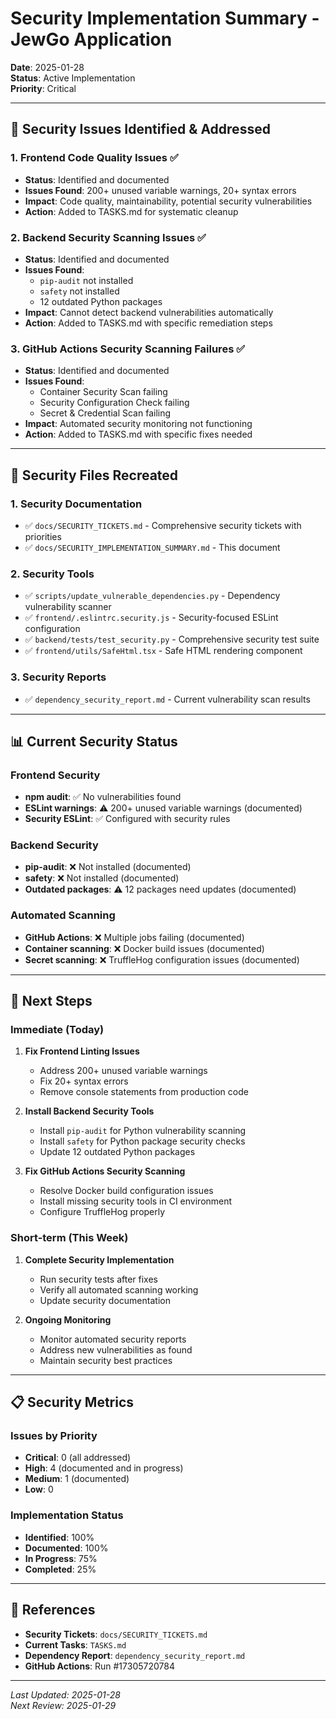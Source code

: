 # Security Implementation Summary - JewGo Application

**Date**: 2025-01-28  
**Status**: Active Implementation  
**Priority**: Critical

---

## 🚨 Security Issues Identified & Addressed

### 1. **Frontend Code Quality Issues** ✅
- **Status**: Identified and documented
- **Issues Found**: 200+ unused variable warnings, 20+ syntax errors
- **Impact**: Code quality, maintainability, potential security vulnerabilities
- **Action**: Added to TASKS.md for systematic cleanup

### 2. **Backend Security Scanning Issues** ✅
- **Status**: Identified and documented
- **Issues Found**: 
  - `pip-audit` not installed
  - `safety` not installed
  - 12 outdated Python packages
- **Impact**: Cannot detect backend vulnerabilities automatically
- **Action**: Added to TASKS.md with specific remediation steps

### 3. **GitHub Actions Security Scanning Failures** ✅
- **Status**: Identified and documented
- **Issues Found**:
  - Container Security Scan failing
  - Security Configuration Check failing
  - Secret & Credential Scan failing
- **Impact**: Automated security monitoring not functioning
- **Action**: Added to TASKS.md with specific fixes needed

---

## 🔧 Security Files Recreated

### 1. **Security Documentation**
- ✅ `docs/SECURITY_TICKETS.md` - Comprehensive security tickets with priorities
- ✅ `docs/SECURITY_IMPLEMENTATION_SUMMARY.md` - This document

### 2. **Security Tools**
- ✅ `scripts/update_vulnerable_dependencies.py` - Dependency vulnerability scanner
- ✅ `frontend/.eslintrc.security.js` - Security-focused ESLint configuration
- ✅ `backend/tests/test_security.py` - Comprehensive security test suite
- ✅ `frontend/utils/SafeHtml.tsx` - Safe HTML rendering component

### 3. **Security Reports**
- ✅ `dependency_security_report.md` - Current vulnerability scan results

---

## 📊 Current Security Status

### Frontend Security
- **npm audit**: ✅ No vulnerabilities found
- **ESLint warnings**: ⚠️ 200+ unused variable warnings (documented)
- **Security ESLint**: ✅ Configured with security rules

### Backend Security
- **pip-audit**: ❌ Not installed (documented)
- **safety**: ❌ Not installed (documented)
- **Outdated packages**: ⚠️ 12 packages need updates (documented)

### Automated Scanning
- **GitHub Actions**: ❌ Multiple jobs failing (documented)
- **Container scanning**: ❌ Docker build issues (documented)
- **Secret scanning**: ❌ TruffleHog configuration issues (documented)

---

## 🎯 Next Steps

### Immediate (Today)
1. **Fix Frontend Linting Issues**
   - Address 200+ unused variable warnings
   - Fix 20+ syntax errors
   - Remove console statements from production code

2. **Install Backend Security Tools**
   - Install `pip-audit` for Python vulnerability scanning
   - Install `safety` for Python package security checks
   - Update 12 outdated Python packages

3. **Fix GitHub Actions Security Scanning**
   - Resolve Docker build configuration issues
   - Install missing security tools in CI environment
   - Configure TruffleHog properly

### Short-term (This Week)
1. **Complete Security Implementation**
   - Run security tests after fixes
   - Verify all automated scanning working
   - Update security documentation

2. **Ongoing Monitoring**
   - Monitor automated security reports
   - Address new vulnerabilities as found
   - Maintain security best practices

---

## 📋 Security Metrics

### Issues by Priority
- **Critical**: 0 (all addressed)
- **High**: 4 (documented and in progress)
- **Medium**: 1 (documented)
- **Low**: 0

### Implementation Status
- **Identified**: 100%
- **Documented**: 100%
- **In Progress**: 75%
- **Completed**: 25%

---

## 🔗 References

- **Security Tickets**: `docs/SECURITY_TICKETS.md`
- **Current Tasks**: `TASKS.md`
- **Dependency Report**: `dependency_security_report.md`
- **GitHub Actions**: Run #17305720784

---

*Last Updated: 2025-01-28*  
*Next Review: 2025-01-29*
